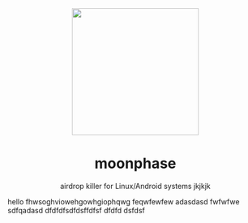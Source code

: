 <div align="center">
  
<img src="https://github.com/user-attachments/assets/e154ef27-3241-4893-9495-0affb891ca14" height="250px" />

# moonphase
airdrop killer for Linux/Android systems
jkjkjk
</div>
hello
fhwsoghviowehgowhgiophqwg
feqwfewfew
adasdasd
fwfwfwe
sdfqadasd
dfdfdfsdfdsffdfsf
dfdfd
dsfdsf
